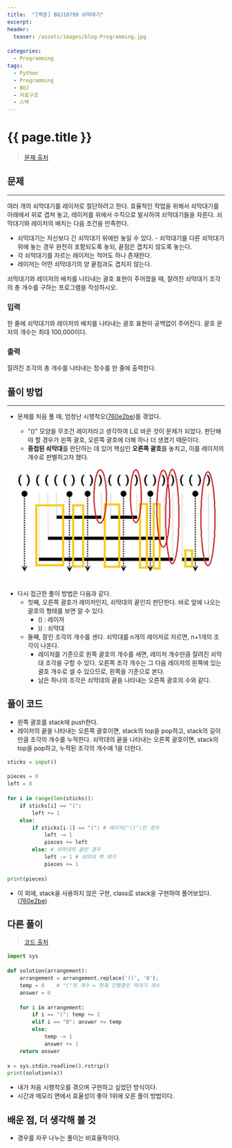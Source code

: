 ```yaml
---
title:  "[백준] BOJ10799 쇠막대기"
excerpt:
header:
  teaser: /assets/images/blog-Programming.jpg

categories:
  - Programming
tags:
  - Python
  - Programming
  - BOJ
  - 자료구조
  - 스택
---
```








# {{ page.title }}

> [문제 출처](https://www.acmicpc.net/problem/10799)



## 문제

---



여러 개의 쇠막대기를 레이저로 절단하려고 한다. 효율적인 작업을 위해서 쇠막대기를 아래에서 위로 겹쳐 놓고, 레이저를 위에서 수직으로 발사하여 쇠막대기들을 자른다. 쇠막대기와 레이저의 배치는 다음 조건을 만족한다.

- 쇠막대기는 자신보다 긴 쇠막대기 위에만 놓일 수 있다. - 쇠막대기를 다른 쇠막대기 위에 놓는 경우 완전히 포함되도록 놓되, 끝점은 겹치지 않도록 놓는다.
- 각 쇠막대기를 자르는 레이저는 적어도 하나 존재한다.
- 레이저는 어떤 쇠막대기의 양 끝점과도 겹치지 않는다. 

쇠막대기와 레이저의 배치를 나타내는 괄호 표현이 주어졌을 때, 잘려진 쇠막대기 조각의 총 개수를 구하는 프로그램을 작성하시오.



### 입력

한 줄에 쇠막대기와 레이저의 배치를 나타내는 괄호 표현이 공백없이 주어진다. 괄호 문자의 개수는 최대 100,000이다. 



### 출력

잘려진 조각의 총 개수를 나타내는 정수를 한 줄에 출력한다.





## 풀이 방법

---

* 문제를 처음 풀 때, 엄청난 시행착오([760e2be](https://github.com/sirzzang/Baekjoon_problems/blob/master/%EC%8A%A4%ED%83%9D/%EC%8A%A4%ED%83%9D_%EC%87%A0%EB%A7%89%EB%8C%80%EA%B8%B0_BOJ10799_%EC%8B%9C%ED%96%89%EC%B0%A9%EC%98%A4.py))를 겪었다.

  * "()" 모양을 무조건 레이저라고 생각하여 L로 바꾼 것이 문제가 되었다. 판단해야 할 경우가 왼쪽 괄호, 오른쪽 괄호에 더해 하나 더 생겼기 때문이다.
  * **중첩된 쇠막대**를 판단하는 데 있어 핵심인 **오른쪽 괄호**를 놓치고, 이를 레이저의 개수로 판별하고자 했다.

  

![blog-BOJ10799](images/blog-BOJ10799.jpg)

* 다시 접근한 풀이 방법은 다음과 같다.
  * 첫째, 오른쪽 괄호가 레이저인지, 쇠막대의 끝인지 판단한다. 바로 앞에 나오는 괄호의 형태를 보면 알 수 있다.
    * () : 레이저
    * )) : 쇠막대
  * 둘째, 잘린 조각의 개수를 센다. 쇠막대를 n개의 레이저로 자르면, n+1개의 조각이 나온다.
    * 레이저를 기준으로 왼쪽 괄호의 개수를 세면, 레이저 개수만큼 잘려진 쇠막대 조각을 구할 수 있다. 오른쪽 조각 개수는 그 다음 레이저의 왼쪽에 있는 괄호 개수로 셀 수 있으므로, 왼쪽을 기준으로 본다.
    * 남은 하나의 조각은 쇠막대의 끝을 나타내는 오른쪽 괄호의 수와 같다.



## 풀이 코드

* 왼쪽 괄호를 stack에 push한다.
* 레이저의 끝을 나타내는 오른쪽 괄호이면, stack의 top을 pop하고, stack의 길이 만큼 조각의 개수를 누적한다. 쇠막대의 끝을 나타내는 오른쪽 괄호이면, stack의 top을 pop하고, 누적된 조각의 개수에 1을 더한다.

```python
sticks = input()

pieces = 0
left = 0

for i in range(len(sticks)):
    if sticks[i] == "(":
        left += 1
    else:
        if sticks[i-1] == "(": # 레이저("()")인 경우
            left -= 1
            pieces += left
        else: # 쇠막대의 끝인 경우
            left -= 1 # 쇠막대 짝 제거
            pieces += 1

print(pieces)
```

* 이 외에, stack을 사용하지 않은 구현, class로 stack을 구현하여 풀어보았다.([760e2be](https://github.com/sirzzang/Baekjoon_problems/blob/master/%EC%8A%A4%ED%83%9D/%EC%8A%A4%ED%83%9D_%EC%87%A0%EB%A7%89%EB%8C%80%EA%B8%B0_BOJ10799.py))



## 다른 풀이

> [코드 출처](https://www.acmicpc.net/source/13964893)

```python
import sys

def solution(arrangement):
    arrangement = arrangement.replace('()', '0');
    temp = 0    # "("의 개수 = 현재 진행중인 막대기 개수
    answer = 0

    for i in arrangement:
        if i == "(": temp += 1
        elif i == "0": answer += temp
        else:
            temp -= 1
            answer += 1
    return answer

x = sys.stdin.readline().rstrip()
print(solution(x))
```

* 내가 처음 시행착오를 겪으며 구현하고 싶었던 방식이다.
* 시간과 메모리 면에서 효율성이 좋아 1위에 오른 풀이 방법이다.



## 배운 점, 더 생각해 볼 것

* 경우를 자꾸 나누는 풀이는 비효율적이다.